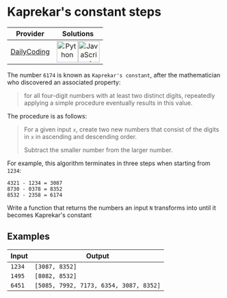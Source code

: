 # Kaprekar's constant steps

<!-- INFO TABLE BEGIN -->

| Provider                                              | Solutions                                                                                                                                                                                                                                                                                                    |
| :---------------------------------------------------: | :----------------------------------------------------------------------------------------------------------------------------------------------------------------------------------------------------------------------------------------------------------------------------------------------------------: |
| [DailyCoding](../../../docs/providers/DailyCoding.md) | [<img src="https://res.cloudinary.com/rascaltwo/image/upload/v1631924087/python_xzdlti.svg" alt="Python" title="Python" width="50" />](solve.py)[<img src="https://res.cloudinary.com/rascaltwo/image/upload/v1631924076/javascript_ehszr7.svg" alt="JavaScript" title="JavaScript" width="50" />](solve.js) |

<!-- INFO TABLE END -->

The number `6174` is known as `Kaprekar's constant`, after the mathematician who discovered an associated property:

> for all four-digit numbers with at least two distinct digits, repeatedly applying a simple procedure eventually results in this value.

The procedure is as follows:

> For a given input `x`, create two new numbers that consist of the digits in `x` in ascending and descending order.
>
> Subtract the smaller number from the larger number.

For example, this algorithm terminates in three steps when starting from `1234`:

    4321 - 1234 = 3087
    8730 - 0378 = 8352
    8532 - 2358 = 6174

Write a function that returns the numbers an input `N` transforms into until it becomes Kaprekar's constant

## Examples

| Input  | Output                                 |
| ------ | -------------------------------------- |
| `1234` | `[3087, 8352]`                         |
| `1495` | `[8082, 8532]`                         |
| `6451` | `[5085, 7992, 7173, 6354, 3087, 8352]` |

